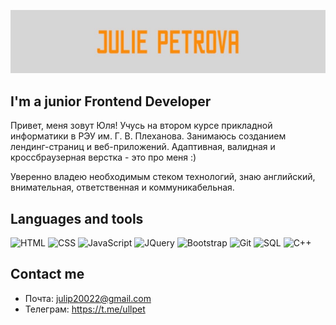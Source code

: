 [![Header](https://github.com/ullpet/ullpet/blob/master/assets/julip.jpg)](https://t.me/ullpet)

## I'm a junior Frontend Developer

Привет, меня зовут Юля!
Учусь на втором курсе прикладной информатики в РЭУ им. Г. В. Плеханова. Занимаюсь созданием лендинг-страниц и веб-приложений. Адаптивная, валидная и кроссбраузерная верстка - это про меня :)

Уверенно владею необходимым стеком технологий, знаю английский, внимательная, ответственная и коммуникабельная.


## Languages and tools
![HTML](https://img.shields.io/badge/-HTML-d4d4d4?style=for-the-badge&logo=HTML5)
![CSS](https://img.shields.io/badge/-CSS-ed8e3b?style=for-the-badge&logo=CSS3)
![JavaScript](https://img.shields.io/badge/-JavaScript-d4d4d4?style=for-the-badge&logo=JavaScript)
![JQuery](https://img.shields.io/badge/-JQuery-ed8e3b?style=for-the-badge&logo=JQuery)
![Bootstrap](https://img.shields.io/badge/-Bootstrap-d4d4d4?style=for-the-badge&logo=Bootstrap)
![Git](https://img.shields.io/badge/-Git-ed8e3b?style=for-the-badge&logo=Git)
![SQL](https://img.shields.io/badge/-SQL-d4d4d4?style=for-the-badge&logo=MySQL)
![C++](https://img.shields.io/badge/-C++-ed8e3b?style=for-the-badge&logo=C%2b%2b)


## Contact me
- Почта: julip20022@gmail.com
- Телеграм: https://t.me/ullpet

